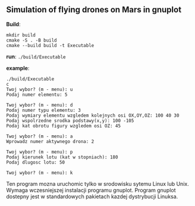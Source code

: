 Simulation of flying drones on Mars in gnuplot
-

**Build**: 
```
mkdir build
cmake -S . -B build
cmake --build build -t Executable
```

**run**: `./build/Executable` 

**example**: 
```
./build/Executable
c
Twoj wybor? (m - menu): u
Podaj numer elementu: 5

Twoj wybor? (m - menu): d
Podaj numer typu elementu: 3
Podaj wymiary elementu wzgledem kolejnych osi OX,OY,OZ: 100 40 30
Podaj wspolrzedne srodka podstawy(x,y): 100 -105
Podaj kat obrotu figury wzgledem osi OZ: 45

Twoj wybor? (m - menu): a
Wprowadz numer aktywnego drona: 2

Twoj wybor? (m - menu): p
Podaj kierunek lotu (kat w stopniach): 180
Podaj dlugosc lotu: 50

Twoj wybor? (m - menu): k
```

Ten program mozna uruchomic tylko w srodowisku sytemu Linux lub Unix.
Wymaga wczesniejszej instalacji programu gnuplot.
Program gnuplot dostepny jest w standardowych pakietach kazdej
dystrybucji Linuksa.
